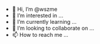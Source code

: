 - 👋 Hi, I’m @wszme
- 👀 I’m interested in ...
- 🌱 I’m currently learning ...
- 💞️ I’m looking to collaborate on ...
- 📫 How to reach me ...

<!---
wszme/wszme is a ✨ special ✨ repository because its `README.md` (this file) appears on your GitHub profile.
You can click the Preview link to take a look at your changes.
--->
